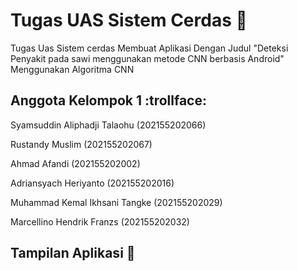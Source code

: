 # Tugas UAS Sistem Cerdas :rocket:
Tugas Uas Sistem cerdas Membuat Aplikasi Dengan Judul "Deteksi Penyakit pada sawi menggunakan metode CNN berbasis Android"
Menggunakan Algoritma CNN

## Anggota Kelompok 1 :trollface:
<p>Syamsuddin Aliphadji Talaohu (202155202066)</p>
<p>Rustandy Muslim (202155202067)</p>
<p>Ahmad Afandi (202155202002)</p>
<p>Adriansyach Heriyanto (202155202016)</p>
<p>Muhammad Kemal Ikhsani Tangke (202155202029)</p>
<p>Marcellino Hendrik Franzs (202155202032)</p>

## Tampilan Aplikasi :iphone:
